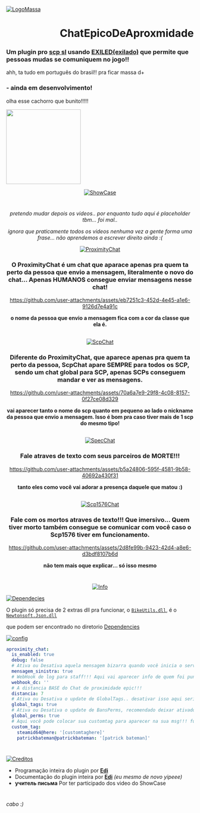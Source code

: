 [![LogoMassa](https://i.imgur.com/QvPOBaX.png)](https://i.imgur.com/atVwIpj.jpeg)

<h1 align="right">ChatEpicoDeAproxmidade</h1>
<h3>Um plugin pro <a href="https://store.steampowered.com/app/700330/SCP_Secret_Laboratory">scp sl</a> usando <a href="https://github.com/Exiled-Team/EXILED">EXILED(exilado)</a> que permite que pessoas mudas se comuniquem no jogo!!</h3>

ahh, ta tudo em português do brasil!! pra ficar massa d+

### **- ainda em desenvolvimento!**

olha esse cachorro que bunito!!!!!
<div align="left">
  <img height="200" src="https://media.tenor.com/D29_A107n2cAAAAi/dog-gyrating.gif"  />
</div>

<div align="center">

[![ShowCase](https://github.com/user-attachments/assets/1c704da6-108e-4886-8730-6654f2dd8439)](https://i.imgur.com/atVwIpj.jpeg)
#

*pretendo mudar depois os videos.. por enquanto tudo aqui é placeholder tbm... foi mal..*

*ignora que praticamente todos os videos nenhuma vez a gente forma uma frase... não aprendemos a escrever direito ainda :(*

[![ProximityChat](https://github.com/user-attachments/assets/9b9c4065-ccd3-40f3-a7b1-643694907bde)](https://i.imgur.com/atVwIpj.jpeg)
### O ProximityChat é um chat que aparace apenas pra quem ta perto da pessoa que envio a mensagem, literalmente o novo do chat... Apenas HUMANOS consegue enviar mensagens nesse chat!

https://github.com/user-attachments/assets/eb7251c3-452d-4e45-a1e6-9126d7e4a91c

**o nome da pessoa que envio a mensagem fica com a cor da classe que ela é.**

##

[![ScpChat](https://github.com/user-attachments/assets/b34f6408-e8de-4f00-88e0-02dd23d40ebe)](https://i.imgur.com/atVwIpj.jpeg)
### Diferente do ProximityChat, que aparece apenas pra quem ta perto da pessoa, ScpChat apare SEMPRE para todos os SCP, sendo um chat global para SCP, apenas SCPs conseguem mandar e ver as mensagens.

https://github.com/user-attachments/assets/70a6a7e9-29f8-4c08-8157-0f27ce08d329

**vai aparecer tanto o nome do scp quanto em pequeno ao lado o nickname da pessoa que envio a mensagem. Isso é bom pra caso tiver mais de 1 scp do mesmo tipo!**

##

[![SpecChat](https://github.com/user-attachments/assets/4ca4a962-4b8f-4519-8dd8-d1abf3810cff)](https://i.imgur.com/atVwIpj.jpeg)
### Fale atraves de texto com seus parceiros de MORTE!!!

https://github.com/user-attachments/assets/b5a24806-595f-4581-9b58-40692a430f31

**tanto eles como você vai adorar a presença daquele que matou :)**

##

[![Scp1576Chat](https://github.com/user-attachments/assets/1aceace2-1160-41bb-a270-0f2ab589082a)](https://i.imgur.com/atVwIpj.jpeg)
### Fale com os mortos atraves de texto!!! Que imersivo... Quem tiver morto também consegue se comunicar com você caso o Scp1576 tiver em funcionamento.

https://github.com/user-attachments/assets/2d8fe99b-9423-42d4-a8e6-d3bdf8107b6d

**não tem mais oque explicar... só isso mesmo**

#

</div>

<div align="center">
  
[![Info](https://github.com/user-attachments/assets/ca89420e-425f-4481-a2a8-6f80ce9c7df3)](https://i.imgur.com/atVwIpj.jpeg)

</div>

[![Dependecies](https://github.com/user-attachments/assets/5dc872f5-f125-4477-885e-29d846a2dc09)](https://i.imgur.com/atVwIpj.jpeg)

O plugin só precisa de 2 extras dll pra funcionar, o [``BikeUtils.dll``](https://github.com/Edi369/ChatEpicoDeAproxmidade/blob/main/Dependencies/BikeUtils.dll), é o [``Newtonsoft.Json.dll``](https://github.com/Edi369/ChatEpicoDeAproxmidade/blob/main/Dependencies/Newtonsoft.Json.dll)

que podem ser encontrado no diretorio [Dependencies](https://github.com/Edi369/ChatEpicoDeAproxmidade/tree/main/Dependencies)

[![config](https://github.com/user-attachments/assets/3ae321a0-41b5-4e00-b8fc-5e6f5c5823df)](https://i.imgur.com/atVwIpj.jpeg)

```yaml
aproximity_chat:
  is_enabled: true
  debug: false
  # Ativa ou Desativa aquela mensagem bizarra quando você inicia o servidor, tipo do Exiled
  mensagem_sinistra: true
  # WebHook de log para staff!!! Aqui vai aparecer info de quem foi punido, aviso de msg suspeita etc
  webhook_dc: ''
  # A distancia BASE do Chat de proximidade epic!!!
  distancia: 7
  # Ativa ou Desativa o update de GlobalTags.. desativar isso aqui seria bem paia ó
  global_tags: true
  # Ativa ou Desativa o update de BansPerms, recomendado deixar ativado
  global_perms: true
  # Aqui você pode colocar sua customtag para aparecer na sua msg!!! funciona praticamente igual vc defenir um cargo no config do scp sl
  custom_tag:
    steamid64@here: '[customtaghere]'
    patrickbateman@patrickbateman: '[patrick bateman]'
```

#

[![Creditos](https://github.com/user-attachments/assets/a9ceef10-2814-4d46-9cc1-8259ef13e5c1)](https://i.imgur.com/atVwIpj.jpeg)

- Programação inteira do plugin por [**Edi**](https://github.com/Edi369)
- Documentação do plugin inteira por [**Edi**](https://github.com/Edi369) *(eu mesmo de novo yipeee)*
- **учитель письма** Por ter participado dos video do ShowCase
#
*cabo :)*
